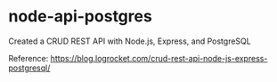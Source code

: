# node-api-postgres

Created a CRUD REST API with Node.js, Express, and PostgreSQL

Reference: https://blog.logrocket.com/crud-rest-api-node-js-express-postgresql/
